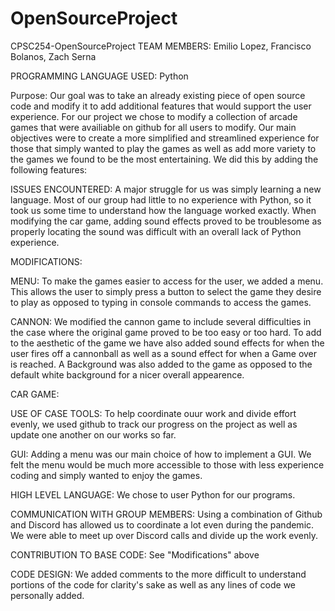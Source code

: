 # OpenSourceProject

CPSC254-OpenSourceProject
TEAM MEMBERS: Emilio Lopez, Francisco Bolanos, Zach Serna

PROGRAMMING LANGUAGE USED: Python


Purpose: Our goal was to take an already existing piece of open source code and modify it
to add additional features that would support the user experience. For our project we chose
to modify a collection of arcade games that were availiable on github for all users to modify.
Our main objectives were to create a more simplified and streamlined experience for those that
simply wanted to play the games as well as add more variety to the games we found to be the most 
entertaining. We did this by adding the following features:

ISSUES ENCOUNTERED:
A major struggle for us was simply learning a new language. Most of our group had little to no 
experience with Python, so it took us some time to understand how the language worked exactly.
When modifying the car game, adding sound effects proved to be troublesome as properly 
locating the sound was difficult with an overall lack of Python experience.

MODIFICATIONS:


MENU:
To make the games easier to access for the user, we added a menu. This allows the user to simply
press a button to select the game they desire to play as opposed to typing in console commands to
access the games. 

CANNON:
We modified the cannon game to include several difficulties in the case where the original game proved
to be too easy or too hard. To add to the aesthetic of the game we have also added sound effects for
when the user fires off a cannonball as well as a sound effect for when a Game over is reached. A
Background was also added to the game as opposed to the default white background for a nicer overall
appearence.


CAR GAME:



USE OF CASE TOOLS:
To help coordinate ouur work and divide effort evenly, we used github to track our progress on the project
as well as update one another on our works so far.

GUI:
Adding a menu was our main choice of how to implement a GUI. We felt the menu would be much more accessible
to those with less experience coding and simply wanted to enjoy the games.

HIGH LEVEL LANGUAGE:
We chose to user Python for our programs.

COMMUNICATION WITH GROUP MEMBERS:
Using a combination of Github and Discord has allowed us to coordinate a lot even during the pandemic. We 
were able to meet up over Discord calls and divide up the work evenly.

CONTRIBUTION TO BASE CODE:
See "Modifications" above

CODE DESIGN:
We added comments to the more difficult to understand portions of the code for clarity's sake as well as
any lines of code we personally added.



